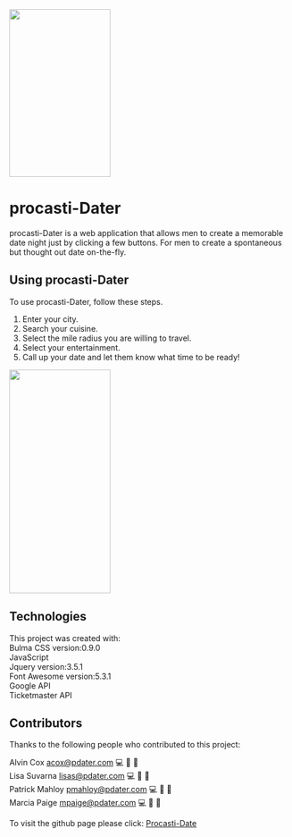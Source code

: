 <img src="https://user-images.githubusercontent.com/44810915/87237300-9dfe9380-c3c2-11ea-8502-3184a75ea945.png" height="300" width="60%">



# procasti-Dater 
procasti-Dater is a web application that allows men to create a memorable date night just by clicking a few buttons. For men to create a spontaneous but thought out date on-the-fly.

## Using procasti-Dater 

To use procasti-Dater, follow these steps.
1. Enter your city.
2. Search your cuisine. 
3. Select the mile radius you are willing to travel.
4. Select your entertainment.
5. Call up your date and let them know what time to be ready! 

<img src="https://github.com/purilisa/Dinner-And-A-Movie/blob/master/assets/How%20to%20use%20the%20site%20.jpg?raw=true" height="400" width="60%">

## Technologies

This project was created with:
<br>
Bulma CSS version:0.9.0
<br>
JavaScript 
<br>
Jquery version:3.5.1
<br>
Font Awesome version:5.3.1
<br>
Google API
<br>
Ticketmaster API

## Contributors

Thanks to the following people who contributed to this project:

Alvin Cox acox@pdater.com 💻 🔣 🤔 
<br>
Lisa Suvarna lisas@pdater.com 💻 🔣 🤔 
<br>
Patrick Mahloy pmahloy@pdater.com 💻 🎨 🤔 
<br>
Marcia Paige mpaige@pdater.com 💻 🎨 🤔 


To visit the github page please click: <a href="https://purilisa.github.io/Dinner-And-A-Movie/">Procasti-Date</a>






